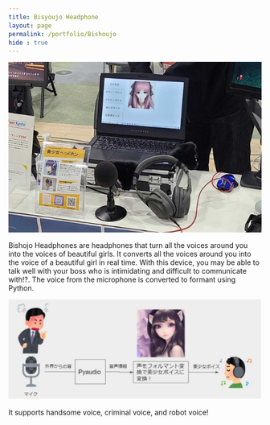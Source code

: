 ```yaml
---
title: Bisyoujo Headphone
layout: page
permalink: /portfolio/Bishoujo
hide : true
---
```


<img src="image/headphone.PNG" alt=" " class="image fit" />

Bishojo Headphones are headphones that turn all the voices around you into the voices of beautiful girls. It converts all the voices around you into the voice of a beautiful girl in real time. With this device, you may be able to talk well with your boss who is intimidating and difficult to communicate with!?. The voice from the microphone is converted to formant using Python. 

![Headphone System](image/headphonesystem.PNG)

It supports handsome voice, criminal voice, and robot voice!

